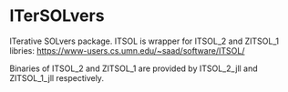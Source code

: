 ITerSOLvers
===========

ITerative SOLvers package.
ITSOL is wrapper for ITSOL_2 and ZITSOL_1 libries: https://www-users.cs.umn.edu/~saad/software/ITSOL/

Binaries of ITSOL_2 and ZITSOL_1 are provided by ITSOL_2_jll and ZITSOL_1_jll respectively.

